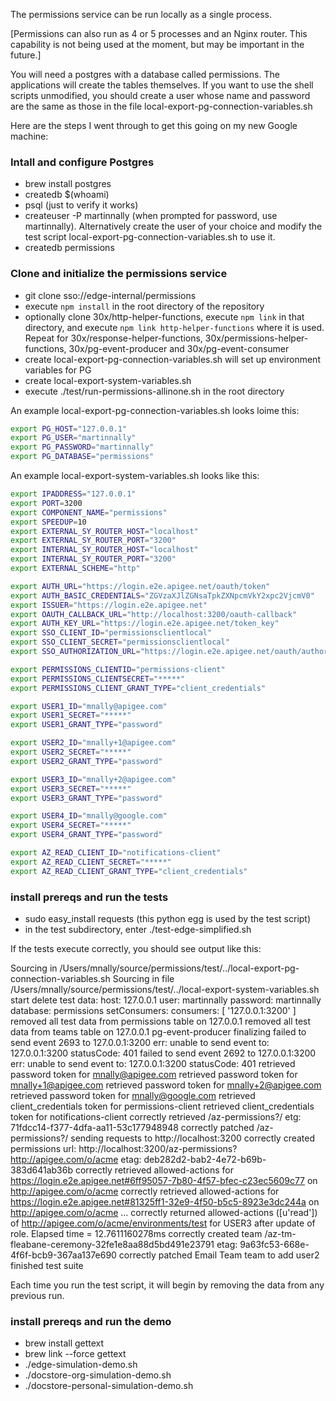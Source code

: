 The permissions service can be run locally as a single process. 

[Permissions can also run as 4 or 5 processes and an Nginx router. This capability is not being used at the moment, but may be important in the future.]

You will need a postgres with a database called permissions. The applications will create the tables themselves. If you want to use the shell scripts unmodified, you should create
a user whose name and password are the same as those in the file local-export-pg-connection-variables.sh

Here are the steps I went through to get this going on my new Google machine:

### Intall and configure Postgres
* brew install postgres
* createdb $(whoami)
* psql (just to verify it works)
* createuser -P martinnally (when prompted for password, use martinnally). Alternatively create the user of your choice and modify the test script local-export-pg-connection-variables.sh to use it. 
* createdb permissions

### Clone and initialize the permissions service
* git clone sso://edge-internal/permissions
* execute `npm install` in the root directory of the repository
* optionally clone 30x/http-helper-functions, execute `npm link` in that directory, and execute `npm link http-helper-functions` where it is used. Repeat for 30x/response-helper-functions, 30x/permissions-helper-functions, 30x/pg-event-producer and 30x/pg-event-consumer 
* create local-export-pg-connection-variables.sh will set up environment variables for PG
* create local-export-system-variables.sh
* execute ./test/run-permissions-allinone.sh in the root directory

An example local-export-pg-connection-variables.sh looks loime this:
```bash
export PG_HOST="127.0.0.1"
export PG_USER="martinnally"
export PG_PASSWORD="martinnally"
export PG_DATABASE="permissions" 
```

An example local-export-system-variables.sh looks like this:
```bash
export IPADDRESS="127.0.0.1"
export PORT=3200
export COMPONENT_NAME="permissions"
export SPEEDUP=10
export EXTERNAL_SY_ROUTER_HOST="localhost"
export EXTERNAL_SY_ROUTER_PORT="3200"
export INTERNAL_SY_ROUTER_HOST="localhost"
export INTERNAL_SY_ROUTER_PORT="3200"
export EXTERNAL_SCHEME="http"

export AUTH_URL="https://login.e2e.apigee.net/oauth/token"
export AUTH_BASIC_CREDENTIALS="ZGVzaXJlZGNsaTpkZXNpcmVkY2xpc2VjcmV0"
export ISSUER="https://login.e2e.apigee.net"
export OAUTH_CALLBACK_URL="http://localhost:3200/oauth-callback"
export AUTH_KEY_URL="https://login.e2e.apigee.net/token_key"
export SSO_CLIENT_ID="permissionsclientlocal"
export SSO_CLIENT_SECRET="permissionsclientlocal"
export SSO_AUTHORIZATION_URL="https://login.e2e.apigee.net/oauth/authorize"

export PERMISSIONS_CLIENTID="permissions-client"
export PERMISSIONS_CLIENTSECRET="*****"
export PERMISSIONS_CLIENT_GRANT_TYPE="client_credentials"

export USER1_ID="mnally@apigee.com"
export USER1_SECRET="*****"
export USER1_GRANT_TYPE="password"

export USER2_ID="mnally+1@apigee.com"
export USER2_SECRET="*****"
export USER2_GRANT_TYPE="password"

export USER3_ID="mnally+2@apigee.com"
export USER3_SECRET="*****"
export USER3_GRANT_TYPE="password"

export USER4_ID="mnally@google.com"
export USER4_SECRET="*****"
export USER4_GRANT_TYPE="password"

export AZ_READ_CLIENT_ID="notifications-client"
export AZ_READ_CLIENT_SECRET="*****"
export AZ_READ_CLIENT_GRANT_TYPE="client_credentials"
```

### install prereqs and run the tests
* sudo easy_install requests (this python egg is used by the test script)
* in the test subdirectory, enter ./test-edge-simplified.sh

If the tests execute correctly, you should see output like this:

Sourcing in /Users/mnally/source/permissions/test/../local-export-pg-connection-variables.sh
Sourcing in file /Users/mnally/source/permissions/test/../local-export-system-variables.sh
start delete test data: host: 127.0.0.1 user: martinnally password: martinnally database: permissions
setConsumers: consumers: [ '127.0.0.1:3200' ]
removed all test data from permissions table on 127.0.0.1
removed all test data from teams table on 127.0.0.1
pg-event-producer finalizing
failed to send event 2693 to 127.0.0.1:3200 err: unable to send event to: 127.0.0.1:3200 statusCode: 401
failed to send event 2692 to 127.0.0.1:3200 err: unable to send event to: 127.0.0.1:3200 statusCode: 401
retrieved password token for mnally@apigee.com
retrieved password token for mnally+1@apigee.com
retrieved password token for mnally+2@apigee.com
retrieved password token for mnally@google.com
retrieved client_credentials token for permissions-client
retrieved client_credentials token for notifications-client
correctly retrieved /az-permissions?/ etg: 71fdcc14-f377-4dfa-aa11-53c177948948
correctly patched /az-permissions?/
sending requests to http://localhost:3200
correctly created permissions url: http://localhost:3200/az-permissions?http://apigee.com/o/acme etag: deb282d2-bab2-4e72-b69b-383d641ab36b
correctly retrieved allowed-actions for https://login.e2e.apigee.net#6ff95057-7b80-4f57-bfec-c23ec5609c77 on http://apigee.com/o/acme
correctly retrieved allowed-actions for https://login.e2e.apigee.net#81325ff1-32e9-4f50-b5c5-8923e3dc244a on http://apigee.com/o/acme
...
correctly returned allowed-actions ([u'read']) of http://apigee.com/o/acme/environments/test for USER3 after update of role. Elapsed time = 12.7611160278ms
correctly created team /az-tm-fleabane-ceremony-32fe1e8aa88d5bd491e23791 etag: 9a63fc53-668e-4f6f-bcb9-367aa137e690
correctly patched Email Team team to add user2
finished test suite

Each time you run the test script, it will begin by removing the data from any previous run.

### install prereqs and run the demo
* brew install gettext
* brew link --force gettext
* ./edge-simulation-demo.sh
* ./docstore-org-simulation-demo.sh
* ./docstore-personal-simulation-demo.sh
